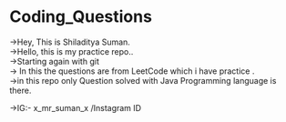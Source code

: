 # Coding_Questions<br>
->Hey, This is Shiladitya Suman.<br>
->Hello, this is my practice repo..<br>
->Starting again with git <br>
-> In this the questions are from LeetCode which i have practice .<br>
->in this repo only Question solved with Java Programming language is there.<br>



->IG:- x_mr_suman_x   /Instagram ID
